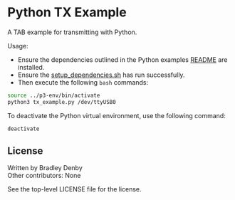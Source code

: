 # Python TX Example

A TAB example for transmitting with Python.

Usage:
* Ensure the dependencies outlined in the Python examples [README](../README.md)
  are installed.
* Ensure the [setup_dependencies.sh](../scripts/setup_dependencies.sh) has run
  successfully.
* Then execute the following `bash` commands:

```bash
source ../p3-env/bin/activate
python3 tx_example.py /dev/ttyUSB0
```

To deactivate the Python virtual environment, use the following command:

```bash
deactivate
```

## License

Written by Bradley Denby  
Other contributors: None

See the top-level LICENSE file for the license.
